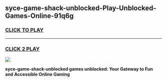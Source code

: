 
## syce-game-shack-unblocked-Play-Unblocked-Games-Online-91q6g
<h3>
<a href="https://premium76.site?title=syce-game-shack-unblocked&ref=24A">CLICK TO PLAY</a></h3>
<hr>

<h3>
<a href="https://premium76.site?title=syce-game-shack-unblocked&ref=24A">CLICK 2 PLAY</a>
  
</h3>

<a href="https://premium76.site?title=syce-game-shack-unblocked&ref=24A"><img src="https://clearcache.store/games.png"></a>


**syce-game-shack-unblocked games unblocked: Your Gateway to Fun and Accessible Online Gaming**
